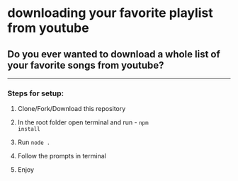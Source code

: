 # downloading your favorite playlist from youtube

## Do you ever wanted to download a whole list of your favorite songs from youtube? </br>

<hr/>

### Steps for setup:

1. Clone/Fork/Download this repository

2. In the root folder open terminal and run - <code>npm install</code>
3. Run <code>node .</code>
4. Follow the prompts in terminal
5. Enjoy
